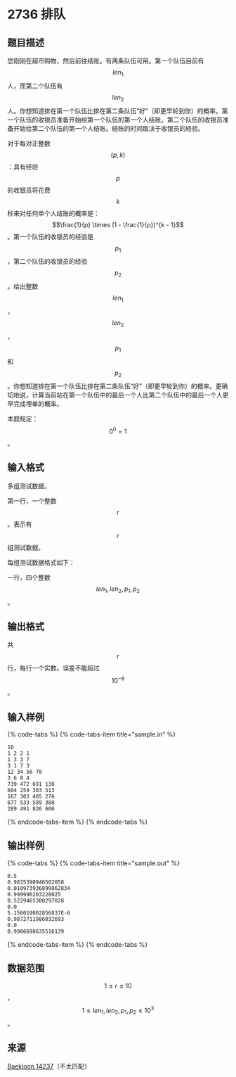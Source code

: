 # 2736 排队

## 题目描述

您刚刚在超市购物，然后前往结账。有两条队伍可用。第一个队伍目前有 $$len_1$$ 人，而第二个队伍有 $$len_2$$ 人。你想知道排在第一个队伍比排在第二条队伍“好”（即更早轮到你）的概率。第一个队伍的收银员准备开始给第一个队伍的第一个人结账。第二个队伍的收银员准备开始给第二个队伍的第一个人结账。结账的时间取决于收银员的经验。

对于每对正整数 $$(p,\,k)$$：具有经验 $$p$$ 的收银员将花费 $$k$$ 秒来对任何单个人结账的概率是：$$\frac{1}{p} \times (1 - \frac{1}{p})^{k - 1}$$。第一个队伍的收银员的经验是 $$p_1$$，第二个队伍的收银员的经验 $$p_2$$。给出整数 $$len_1$$，$$len_2$$，$$p_1$$ 和 $$p_2$$。你想知道排在第一个队伍比排在第二条队伍“好”（即更早轮到你）的概率。更确切地说，计算当前站在第一个队伍中的最后一个人比第二个队伍中的最后一个人更早完成埋单的概率。

本题规定：$$0^0 = 1$$。

## 输入格式

多组测试数据。

第一行，一个整数 $$r$$。表示有 $$r$$ 组测试数据。

每组测试数据格式如下：

一行，四个整数 $$len_1,\,len_2,\,p_1,\,p_2$$。

## 输出格式

共 $$r$$ 行，每行一个实数。误差不能超过 $$10^{-9}$$。

## 输入样例

{% code-tabs %}
{% code-tabs-item title="sample.in" %}
```text
10
1 2 2 1
1 3 3 7
3 1 7 3
12 34 56 78
3 6 8 4
739 472 691 138
604 259 303 513
167 303 405 276
677 533 589 380
289 491 826 606
```
{% endcode-tabs-item %}
{% endcode-tabs %}

## 输出样例

{% code-tabs %}
{% code-tabs-item title="sample.out" %}
```text
0.5
0.9835390946502058
0.010973936899862834
0.999996203228025
0.5229465300297028
0.0
5.156019002856837E-6
0.9872711986032693
0.0
0.9986698635516139
```
{% endcode-tabs-item %}
{% endcode-tabs %}

## 数据范围

$$1 \leq r \leq 10$$，$$1 \leq len_1,\,len_2,\,p_1,\,p_2 \leq 10^3$$。

## 来源

 ​[Baekjoon 14237](https://www.acmicpc.net/problem/14237)（不太匹配）

